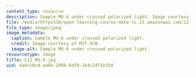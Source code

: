 ```yaml
---
content_type: resource
description: Sample MU-6 under crossed polarized light. Image courtesy of MIT OCW.
file: /media/https%3A/open-learning-course-data-rc.s3.amazonaws.com/12-109-petrology-fall-2005/4aecc0cdaa8b24986df0164c2471e35d_L12_MU_6.jpg
file_type: image/jpeg
image_metadata:
  caption: Sample MU-6 under crossed polarized light.
  credit: Image courtesy of MIT OCW.
  image-alt: Sample MU-6 under crossed polarized light.
resourcetype: Image
title: L12_MU_6.jpg
uid: 4aecc0cd-aa8b-2498-6df0-164c2471e35d
---
```

